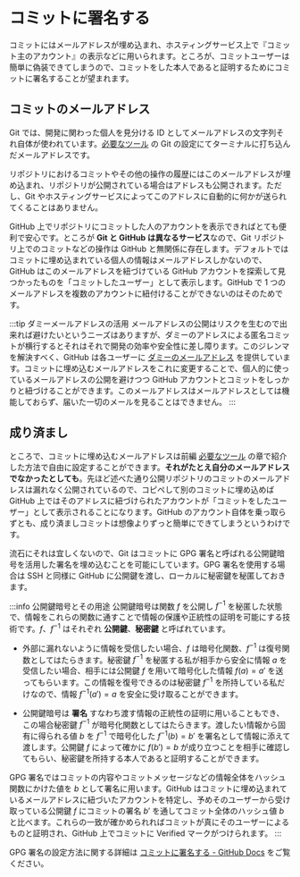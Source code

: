 # コミットに署名する

コミットにはメールアドレスが埋め込まれ、ホスティングサービス上で『コミット主のアカウント』の表示などに用いられます。ところが、コミットユーザーは簡単に偽装できてしまうので、コミットをした本人であると証明するためにコミットに署名することが望まれます。

## コミットのメールアドレス

Git では、開発に関わった個人を見分ける ID としてメールアドレスの文字列それ自体が使われています。[必要なツール](/text/chapter-1/requirements.html#git-の設定) の Git の設定にてターミナルに打ち込んだメールアドレスです。

リポジトリにおけるコミットやその他の操作の履歴にはこのメールアドレスが埋め込まれ、リポジトリが公開されている場合はアドレスも公開されます。ただし、Git やホスティングサービスによってこのアドレスに自動的に何かが送られてくることはありません。

GitHub 上でリポジトリにコミットした人のアカウントを表示できればとても便利で安心です。ところが **Git と GitHub は異なるサービス**なので、Git リポジトリ上でのコミットなどの操作は GitHub と無関係に存在します。デフォルトではコミットに埋め込まれている個人の情報はメールアドレスしかないので、GitHub はこのメールアドレスを紐づけている GitHub アカウントを探索して見つかったものを「コミットしたユーザー」として表示します。GitHub で 1 つのメールアドレスを複数のアカウントに紐付けることができないのはそのためです。

:::tip ダミーメールアドレスの活用
メールアドレスの公開はリスクを生むので出来れば避けたいというニーズはありますが、ダミーのアドレスによる匿名コミットが横行するとそれはそれで開発の効率や安全性に差し障ります。このジレンマを解決すべく、GitHub は各ユーザーに [ダミーのメールアドレス](https://docs.github.com/ja/account-and-profile/setting-up-and-managing-your-personal-account-on-github/managing-email-preferences/setting-your-commit-email-address) を提供しています。コミットに埋め込むメールアドレスをこれに変更することで、個人的に使っているメールアドレスの公開を避けつつ GitHub アカウントとコミットをしっかりと紐づけることができます。このメールアドレスはメールアドレスとしては機能しておらず、届いた一切のメールを見ることはできません。
:::

## 成り済まし

ところで、コミットに埋め込むメールアドレスは前編 [必要なツール](/text/chapter-1/requirements) の章で紹介した方法で自由に設定することができます。**それがたとえ自分のメールアドレスでなかったとしても**。先ほど述べた通り公開リポジトリのコミットのメールアドレスは漏れなく公開されているので、コピペして別のコミットに埋め込めば GitHub 上ではそのアドレスに紐づけられたアカウントが「コミットをしたユーザー」として表示されることになります。GitHub のアカウント自体を乗っ取らずとも、成り済ましコミットは想像よりずっと簡単にできてしまうというわけです。

流石にそれは宜しくないので、Git はコミットに GPG 署名と呼ばれる公開鍵暗号を活用した署名を埋め込むことを可能にしています。GPG 署名を使用する場合は SSH と同様に GitHub に公開鍵を渡し、ローカルに秘密鍵を秘匿しておきます。

:::info 公開鍵暗号とその用途
公開鍵暗号は関数 $f$ を公開し $f^{-1}$ を秘匿した状態で、情報をこれらの関数に通すことで情報の保護や正統性の証明を可能にする技術です。$f$、$f^{-1}$ はそれぞれ **公開鍵**、**秘密鍵** と呼ばれています。

- 外部に漏れないように情報を受信したい場合、$f$ は暗号化関数、$f^{-1}$ は復号関数としてはたらきます。秘密鍵 $f^{-1}$ を秘匿する私が相手から安全に情報 $a$ を受信したい場合、相手には公開鍵 $f$ を用いて暗号化した情報 $f(a) = a'$ を送ってもらいます。この情報を復号できるのは秘密鍵 $f^{-1}$ を所持している私だけなので、情報 $f^{-1}(a') = a$ を安全に受け取ることができます。

- 公開鍵暗号は **署名** すなわち渡す情報の正統性の証明に用いることもでき、この場合秘密鍵 $f^{-1}$ が暗号化関数としてはたらきます。渡したい情報から固有に得られる値 $b$ を $f^{-1}$ で暗号化した $f^{-1}(b) = b'$ を署名として情報に添えて渡します。公開鍵 $f$ によって確かに $f(b') = b$ が成り立つことを相手に確認してもらい、秘密鍵を所持する本人であると証明することができます。

GPG 署名ではコミットの内容やコミットメッセージなどの情報全体をハッシュ関数にかけた値を $b$ として署名に用います。GitHub はコミットに埋め込まれているメールアドレスに紐づいたアカウントを特定し、予めそのユーザーから受け取っている公開鍵 $f$ にコミットの署名 $b'$ を通してコミット全体のハッシュ値 $b$ と比べます。これらの一致が確かめられればコミットが真にそのユーザーによるものと証明され、GitHub 上でコミットに Verified マークがつけられます。
:::

GPG 署名の設定方法に関する詳細は [コミットに署名する - GitHub Docs](https://docs.github.com/ja/authentication/managing-commit-signature-verification/signing-commits) をご覧ください。
